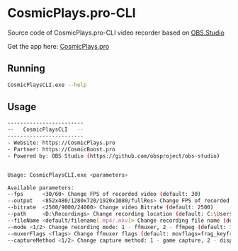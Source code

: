 # CosmicPlays.pro-CLI

Source code of CosmicPlays.pro-CLI video recorder based on [OBS.Studio](https://github.com/obsproject/obs-studio)

Get the app here: [CosmicPlays.pro](https://cosmicplays.pro)

## Running

```bash
CosmicPlaysCLI.exe --help
```

## Usage

```bash
------------------------
--   CosmicPlaysCLI   --
------------------------
- Website: https://CosmicPlays.pro
- Partner: https://CosmicBoost.pro
- Powered by: OBS Studio (https://github.com/obsproject/obs-studio)


Usage: CosmicPlaysCLI.exe <parameters>

Available parameters:
--fps      <30/60> Change FPS of recorded video (default: 30)
--output   <852x480/1280x720/1920x1080/fullRes> Change FPS of recorded video (default: fullRes)
--bitrate  <2500/9000/24000> Change video Bitrate (default: 2500)
--path     <D:\Recordings> Change recording location (default: C:\Users\<user>\Videos)
--fileName <default/filename[.mp4/.mkv]> Change recording file name (default: rec-<datetime>.mp4)
--mode <1/2> Change recording mode: 1 - ffmuxer, 2 - ffmpeg (default: 1)
--muxerFlags <flags> Change ffmuxer flags (default: movflags=frag_keyframe min_frag_duration=4000000)
--captureMethod <1/2> Change capture method: 1 - game capture, 2 - display capture (default: 1)

```
